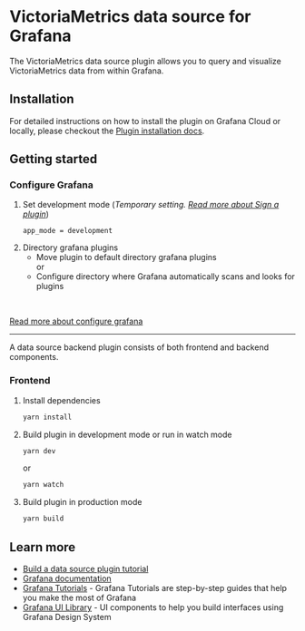 # VictoriaMetrics data source for Grafana
The VictoriaMetrics data source plugin allows you to query and visualize VictoriaMetrics
data from within Grafana.

## Installation

For detailed instructions on how to install the plugin on Grafana Cloud or
locally, please checkout the [Plugin installation docs](https://grafana.com/docs/grafana/latest/plugins/installation/).

## Getting started

### Configure Grafana

1. Set development mode
   (<i>Temporary setting. [Read more about Sign a plugin](https://grafana.com/docs/grafana/latest/developers/plugins/sign-a-plugin/)</i>)
   ```
   app_mode = development
   ```
2. Directory grafana plugins
   <br/>
   - Move plugin to default directory grafana plugins
   <br/>or
   - Configure directory where Grafana automatically scans and looks for plugins
<br/>

[Read more about configure grafana](https://grafana.com/docs/grafana/latest/setup-grafana/configure-grafana/)

----

A data source backend plugin consists of both frontend and backend components.

### Frontend

1. Install dependencies

   ```bash
   yarn install
   ```

2. Build plugin in development mode or run in watch mode

   ```bash
   yarn dev
   ```

   or

   ```bash
   yarn watch
   ```

3. Build plugin in production mode

   ```bash
   yarn build
   ```


## Learn more

- [Build a data source plugin tutorial](https://grafana.com/tutorials/build-a-data-source-plugin)
- [Grafana documentation](https://grafana.com/docs/)
- [Grafana Tutorials](https://grafana.com/tutorials/) - Grafana Tutorials are step-by-step guides that help you make the most of Grafana
- [Grafana UI Library](https://developers.grafana.com/ui) - UI components to help you build interfaces using Grafana Design System
